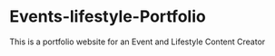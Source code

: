 # Events-lifestyle-Portfolio
This is a portfolio website for an Event and Lifestyle Content Creator
